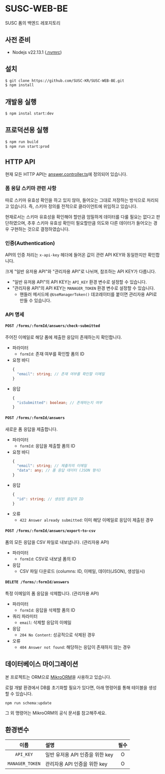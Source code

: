 # SUSC-WEB-BE

SUSC 폼의 백엔드 레포지토리

## 사전 준비

- Nodejs v22.13.1 ([.nvmrc](.nvmrc))

## 설치

```sh
$ git clone https://github.com/SUSC-KR/SUSC-WEB-BE.git
$ npm install
```

## 개발용 실행

```sh
$ npm instal start:dev
```

## 프로덕션용 실행

```sh
$ npm run build
$ npm run start:prod
```

## HTTP API

현재 모든 HTTP API는 [answer.controller.ts](./src/answer/answer.controller.ts)에 정의되어 있습니다.

### 폼 응답 스키마 관련 사항

따로 스키마 유효성 확인을 하고 있지 않아, 들어오는 그대로 저장하는 방식으로 처리되고 있습니다. 즉, 스키마 정의를 전적으로 클라이언트에 위임하고 있습니다.

현재로서는 스키마 유효성을 확인해야 할만큼 엄밀하게 데이터를 다룰 필요는 없다고 판단하였으며, 추후 스키마 유효성 확인이 필요할만큼 의도와 다른 데이터가 들어오는 경우 구현하는 것으로 결정하였습니다.

### 인증(Authentication)

API의 인증 처리는 `x-api-key` 헤더에 들어온 값이 관련 API KEY와 동일한지만 확인합니다.

크게 "일반 유저용 API"와 "관리자용 API"로 나뉘며, 참조하는 API KEY가 다릅니다.

- "일반 유저용 API"의 API KEY는 `API_KEY` 환경 변수로 설정할 수 있습니다.
- "관리자용 API"의 API KEY는 `MANAGER_TOKEN` 환경 변수로 설정할 수 있습니다.
  - 핸들러 메서드에 `@UseManagerToken()` 데코레이터를 붙이면 관리자용 API로 만들 수 있습니다.

### API 명세

#### `POST /forms/:formId/answers/check-submitted`

주어진 이메일로 해당 폼에 제출한 응답이 존재하는지 확인합니다.

- 파라미터
  - `formId`: 존재 여부를 확인할 폼의 ID
- 요청 바디
  ```typescript
  {
    "email": string; // 존재 여부를 확인할 이메일
  }
  ```
- 응답
  ```typescript
  {
    "isSubmitted": boolean; // 존재하는지 여부
  }
  ```

#### `POST /forms/:formId/answers`

새로운 폼 응답을 제출합니다.

- 파라미터
  - `formId`: 응답을 제출할 폼의 ID
- 요청 바디
  ```typescript
  {
    "email": string; // 제출자의 이메일
    "data": any; // 폼 응답 데이터 (JSON 형식)
  }
  ```
- 응답
  ```typescript
  {
    "id": string; // 생성된 응답의 ID
  }
  ```
- 오류
  - `422 Answer already submitted`: 이미 해당 이메일로 응답이 제출된 경우

#### `POST /forms/:formId/answers/export-to-csv`

폼의 모든 응답을 CSV 파일로 내보냅니다. (관리자용 API)

- 파라미터
  - `formId`: CSV로 내보낼 폼의 ID
- 응답
  - CSV 파일 다운로드 (columns: ID, 이메일, 데이터(JSON), 생성일시)

#### `DELETE /forms/:formId/answers`

특정 이메일의 폼 응답을 삭제합니다. (관리자용 API)

- 파라미터
  - `formId`: 응답을 삭제할 폼의 ID
- 쿼리 파라미터
  - `email`: 삭제할 응답의 이메일
- 응답
  - `204 No Content`: 성공적으로 삭제된 경우
- 오류
  - `404 Answer not found`: 해당하는 응답이 존재하지 않는 경우

## 데이터베이스 마이그레이션

본 프로젝트는 ORM으로 [MikroORM](https://mikro-orm.io/)을 사용하고 있습니다.

로컬 개발 환경에서 DB를 초기화할 필요가 있다면, 아래 명령어를 통해 테이블을 생성할 수 있습니다.

```shell
npm run schema:update
```

그 외 명령어는 MikroORM의 공식 문서를 참고해주세요.

## 환경변수

|      이름       | 설명                            | 필수 |
| :-------------: | :------------------------------ | :--: |
|    `API_KEY`    | 일반 유저용 API 인증을 위한 key |  O   |
| `MANAGER_TOKEN` | 관리자용 API 인증을 위한 key    |  O   |
